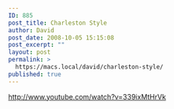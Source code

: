 ```yaml
---
ID: 885
post_title: Charleston Style
author: David
post_date: 2008-10-05 15:15:08
post_excerpt: ""
layout: post
permalink: >
  https://macs.local/david/charleston-style/
published: true
---
```

http://www.youtube.com/watch?v=339ixMtHrVk